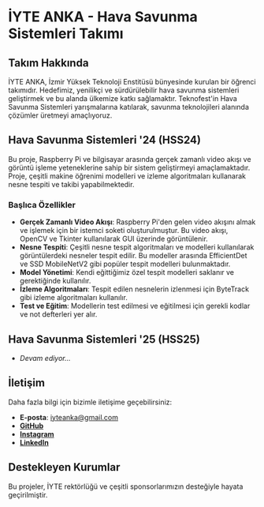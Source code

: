 # İYTE ANKA - Hava Savunma Sistemleri Takımı

## Takım Hakkında

İYTE ANKA, İzmir Yüksek Teknoloji Enstitüsü bünyesinde kurulan bir öğrenci takımıdır. Hedefimiz, yenilikçi ve sürdürülebilir hava savunma sistemleri geliştirmek ve bu alanda ülkemize katkı sağlamaktır. Teknofest'in Hava Savunma Sistemleri yarışmalarına katılarak, savunma teknolojileri alanında çözümler üretmeyi amaçlıyoruz.

## Hava Savunma Sistemleri '24 (HSS24)

Bu proje, Raspberry Pi ve bilgisayar arasında gerçek zamanlı video akışı ve görüntü işleme yeteneklerine sahip bir sistem geliştirmeyi amaçlamaktadır. Proje, çeşitli makine öğrenimi modelleri ve izleme algoritmaları kullanarak nesne tespiti ve takibi yapabilmektedir. 

### Başlıca Özellikler
- **Gerçek Zamanlı Video Akışı**: Raspberry Pi'den gelen video akışını almak ve işlemek için bir istemci soketi oluşturulmuştur. Bu video akışı, OpenCV ve Tkinter kullanılarak GUI üzerinde görüntülenir.
- **Nesne Tespiti**: Çeşitli nesne tespit algoritmaları ve modelleri kullanılarak görüntülerdeki nesneler tespit edilir. Bu modeller arasında EfficientDet ve SSD MobileNetV2 gibi popüler tespit modelleri bulunmaktadır.
- **Model Yönetimi**: Kendi eğittiğimiz özel tespit modelleri saklanır ve gerektiğinde kullanılır.
- **İzleme Algoritmaları**: Tespit edilen nesnelerin izlenmesi için ByteTrack gibi izleme algoritmaları kullanılır.
- **Test ve Eğitim**: Modellerin test edilmesi ve eğitilmesi için gerekli kodlar ve not defterleri yer alır.

## Hava Savunma Sistemleri '25 (HSS25)

- *Devam ediyor...*

## İletişim

Daha fazla bilgi için bizimle iletişime geçebilirsiniz:

- **E-posta**: iyteanka@gmail.com
- [**GitHub**](https://github.com/IYTE-Anka)
- [**Instagram**](https://www.instagram.com/iyteanka/)
- [**LinkedIn**](https://www.linkedin.com/company/i̇yte-anka/)

## Destekleyen Kurumlar

Bu projeler, İYTE rektörlüğü ve çeşitli sponsorlarımızın desteğiyle hayata geçirilmiştir.

